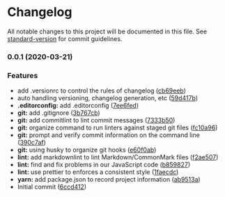 # Changelog

All notable changes to this project will be documented in this file. See [standard-version](https://github.com/conventional-changelog/standard-version) for commit guidelines.

### 0.0.1 (2020-03-21)

### Features

- add .versionrc to control the rules of changelog ([cb69eeb](https://github.com/kisstar/webpack-cill/commit/cb69eeb3c37ff213052b798438775a9fda050616))
- auto handling versioning, changelog generation, etc ([59d417b](https://github.com/kisstar/webpack-cill/commit/59d417b199a6f84d22c7ff46c5f9dd8d5e7aaea7))
- **.editorconfig:** add .editorconfig ([7ee6fed](https://github.com/kisstar/webpack-cill/commit/7ee6fedf42a98ebfe0895346131989e0b29ede8f))
- **git:** add .gitignore ([3b767cb](https://github.com/kisstar/webpack-cill/commit/3b767cbc7fee024b518bb9e6474d75f73e4c7660))
- **git:** add commitlint to lint commit messages ([7333b50](https://github.com/kisstar/webpack-cill/commit/7333b5000fc4b3ad1c44d6cbade1fd32398fac3b))
- **git:** organize command to run linters against staged git files ([fc10a96](https://github.com/kisstar/webpack-cill/commit/fc10a96aaaae0013178b4fdd07aaeb337a899201))
- **git:** prompt and verify commit information on the command line ([390c7af](https://github.com/kisstar/webpack-cill/commit/390c7af3d4a91fdc1a79381a81d40df580c14dc2))
- **git:** using husky to organize git hooks ([e60f0ab](https://github.com/kisstar/webpack-cill/commit/e60f0ab5ee38a37633a4d301cde8b3dc72cdc7e9))
- **lint:** add markdownlint to lint Markdown/CommonMark files ([f2ae507](https://github.com/kisstar/webpack-cill/commit/f2ae5077454e5c41830e066e7d53b03c08c141c1))
- **lint:** find and fix problems in our JavaScript code ([b859827](https://github.com/kisstar/webpack-cill/commit/b8598273dc841df1e5caa9544f25bf6a889e372f))
- **lint:** use prettier to enforces a consistent style ([1faecdc](https://github.com/kisstar/webpack-cill/commit/1faecdc624872826edc7349f021cca194259c07d))
- **yarn:** add package.json to record project information ([ab9513a](https://github.com/kisstar/webpack-cill/commit/ab9513a390a2d57609a7334a65c0c06a46c27647))
- Initial commit ([6ccd412](https://github.com/kisstar/webpack-cill/commit/6ccd4121e77ff9ed939e9afac9ef043f8888472c))

